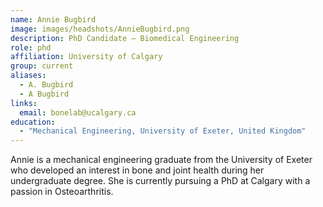 ```yaml
---
name: Annie Bugbird
image: images/headshots/AnnieBugbird.png
description: PhD Candidate – Biomedical Engineering
role: phd
affiliation: University of Calgary
group: current
aliases: 
  - A. Bugbird
  - A Bugbird
links:
  email: bonelab@ucalgary.ca
education:
  - "Mechanical Engineering, University of Exeter, United Kingdom"
---
```


Annie is a mechanical engineering graduate from the University of Exeter who developed an interest in bone and joint health during her undergraduate degree.
She is currently pursuing a PhD at Calgary with a passion in Osteoarthritis.